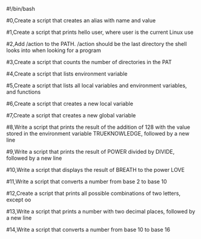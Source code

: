 #!/bin/bash

#0,Create a script that creates an alias with name <ls> and value <rm>

#1,Create a script that prints hello user, where user is the current Linux use

#2,Add /action to the PATH. /action should be the last directory the shell looks into when looking for a program

#3,Create a script that counts the number of directories in the PAT

#4,Create a script that lists environment variable

#5,Create a script that lists all local variables and environment variables, and functions

#6,Create a script that creates a new local variable

#7,Create a script that creates a new global variable

#8,Write a script that prints the result of the addition of 128 with the value stored in the environment variable TRUEKNOWLEDGE, followed by a new line

#9,Write a script that prints the result of POWER divided by DIVIDE, followed by a new line

#10,Write a script that displays the result of BREATH to the power LOVE

#11,Write a script that converts a number from base 2 to base 10

#12,Create a script that prints all possible combinations of two letters, except oo

#13,Write a script that prints a number with two decimal places, followed by a new line

#14,Write a script that converts a number from base 10 to base 16
